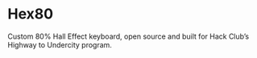 # Hex80
Custom 80% Hall Effect keyboard, open source and built for Hack Club’s Highway to Undercity program.
